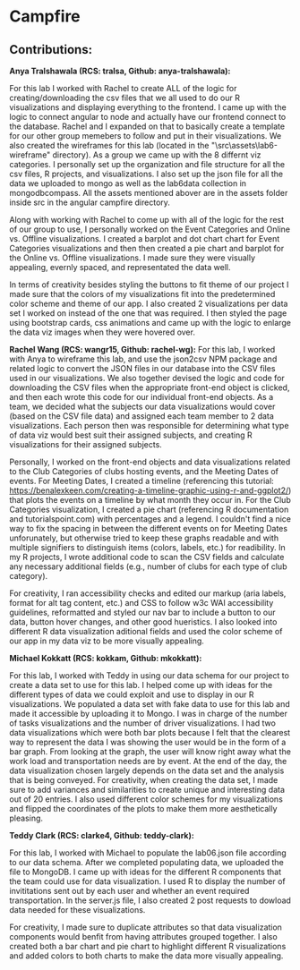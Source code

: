# Campfire

## Contributions:

**Anya Tralshawala (RCS: tralsa, Github: anya-tralshawala):** 

For this lab I worked with Rachel to create ALL of the logic for creating/downloading the csv files that we all used to do our R visualizations and displaying everything to the frontend. I came up with the logic to connect angular to node and actually have our frontend connect to the database. Rachel and I expanded on that to basically create a template for our other group memebers to follow and put in their visualizations. We also created the wireframes for this lab (located in the "\src\assets\lab6-wireframe" directory). As a group we came up with the 8 differnt viz categories. I personally set up the organization and file structure for all the csv files, R projects, and visualizations. I also set up the json file for all the data we uploaded to mongo as well as the lab6data collection in mongodbcompass. All the assets mentioned abover are in the assets folder inside src in the angular campfire directory. 

Along with working with Rachel to come up with all of the logic for the rest of our group to use, I personally worked on the Event Categories and Online vs. Offline visualizations. I created a barplot and dot chart chart for Event Categories visualizations and then then created a pie chart and barplot for the Online vs. Offline visualizations. I made sure they were visually appealing, evernly spaced, and representated the data well. 

In terms of creativity besides styling the buttons to fit theme of our project I made sure that the colors of my visualizations fit into the predetermined color scheme and theme of our app. I also created 2 visualizations per data set I worked on instead of the one that was required. I then styled the page using bootstrap cards, css animations and came up with the logic to enlarge the data viz images when they were hovered over. 

**Rachel Wang (RCS: wangr15, Github: rachel-wg):**
For this lab, I worked with Anya to wireframe this lab, and use the json2csv NPM package and related logic to convert the JSON files in our database into the CSV files used in our visualizations. We also together devised the logic and code for downloading the CSV files when the appropriate front-end object is clicked, and then each wrote this code for our individual front-end objects.  As a team, we decided what the subjects our data visualizations would cover (based on the CSV file data) and assigned each team member to 2 data visualizations. Each person then was responsible for determining what type of data viz would best suit their assigned subjects, and creating R visualizations for their assigned subjects. 

Personally, I worked on the front-end objects and data visualizations related to the Club Categories of clubs hosting events, and the Meeting Dates of events. For Meeting Dates, I created a timeline (referencing this tutorial: https://benalexkeen.com/creating-a-timeline-graphic-using-r-and-ggplot2/) that plots the events on a timeline by what month they occur in. For the Club Categories visualization, I created a pie chart (referencing R documentation and tutorialspoint.com) with percentages and a legend. I couldn't find a nice way to fix the spacing in between the different events on for Meeting Dates unforunately, but otherwise tried to keep these graphs readable and with multiple signifiers to distinguish items (colors, labels, etc.) for readibility. In my R projects, I wrote additional code to scan the CSV fields and calculate any necessary additional fields (e.g., number of clubs for each type of club category).

For creativity, I ran accessibility checks and edited our markup (aria labels, format for alt tag content, etc.) and CSS to follow w3c WAI accessibility guidelines, reformatted and styled our nav bar to include a button to our data, button hover changes, and other good hueristics. I also looked into different R data visualization aditional fields and used the color scheme of our app in my data viz to be more visually appealing. 

**Michael Kokkatt (RCS: kokkam, Github: mkokkatt):**

For this lab, I worked with Teddy in using our data schema for our project to create a data set to use for this lab. I helped come up with ideas for the different types of
data we could exploit and use to display in our R visualizations. We populated a data set with fake data to use for this lab and made it accessible by uploading it to Mongo. I was in charge of the number of tasks visualizations and the number of driver visualizations. I had two data visualizations which were both bar plots because I felt that the clearest way to represent the data I was showing the user would be in the form of a bar graph. From looking at the graph, the user will know right away what the work load and transportation needs are by event. At the end of the day, the data visualization chosen largely depends on the data set and the analysis that is being conveyed. 
For creativity, when creating the data set, I made sure to add variances and similarities to create unique and interesting data out of 20 entries. I also used different color schemes for my visualizations and flipped the coordinates of the plots to make them more aesthetically pleasing. 


**Teddy Clark (RCS: clarke4, Github: teddy-clark):**

For this lab, I worked with Michael to populate the lab06.json file according to our data schema. After we completed populating data, we uploaded the file to
MongoDB. I came up with ideas for the different R components that the team could use for data visualization. I used R to display the number of invititations sent
out by each user and whether an event required transportation. In the server.js file, I also created 2 post requests to dowload data needed for these
visualizations.

For creativity, I made sure to duplicate attributes so that data visualization components would benfit from having attributes grouped together. I also created
both a bar chart and pie chart to highlight different R visualizations and added colors to both charts to make the data more visually appealing. 
